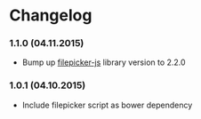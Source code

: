 # Changelog

### 1.1.0 (04.11.2015)
- Bump up [filepicker-js](https://github.com/filepicker/filepicker-js) library version to 2.2.0

### 1.0.1 (04.10.2015)
- Include filepicker script as bower dependency